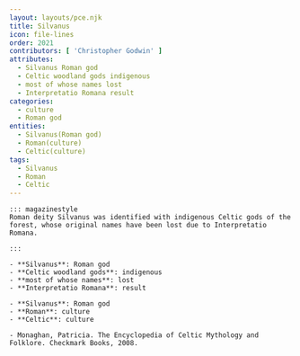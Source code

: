 ```yaml
---
layout: layouts/pce.njk
title: Silvanus
icon: file-lines
order: 2021
contributors: [ 'Christopher Godwin' ]
attributes:
  - Silvanus Roman god
  - Celtic woodland gods indigenous
  - most of whose names lost
  - Interpretatio Romana result
categories:
  - culture
  - Roman god
entities:
  - Silvanus(Roman god)
  - Roman(culture)
  - Celtic(culture)
tags:
  - Silvanus
  - Roman
  - Celtic
---
```

``` tab [group1:Info]
::: magazinestyle
Roman deity Silvanus was identified with indigenous Celtic gods of the forest, whose original names have been lost due to Interpretatio Romana.

:::
```
``` tab [group1:Attributes]
- **Silvanus**: Roman god
- **Celtic woodland gods**: indigenous
- **most of whose names**: lost
- **Interpretatio Romana**: result
```
``` tab [group1:Entities]
- **Silvanus**: Roman god
- **Roman**: culture
- **Celtic**: culture
```
``` tab [group1:Sources]
- Monaghan, Patricia. The Encyclopedia of Celtic Mythology and Folklore. Checkmark Books, 2008.
```
